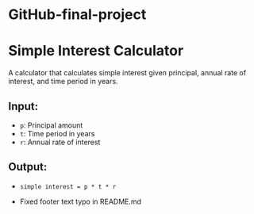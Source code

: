 # GitHub-final-project
# Simple Interest Calculator  
A calculator that calculates simple interest given principal, annual rate of interest, and time period in years.  

## Input:  
- `p`: Principal amount  
- `t`: Time period in years  
- `r`: Annual rate of interest  

## Output:  
- `simple interest = p * t * r`

- Fixed footer text typo in README.md
